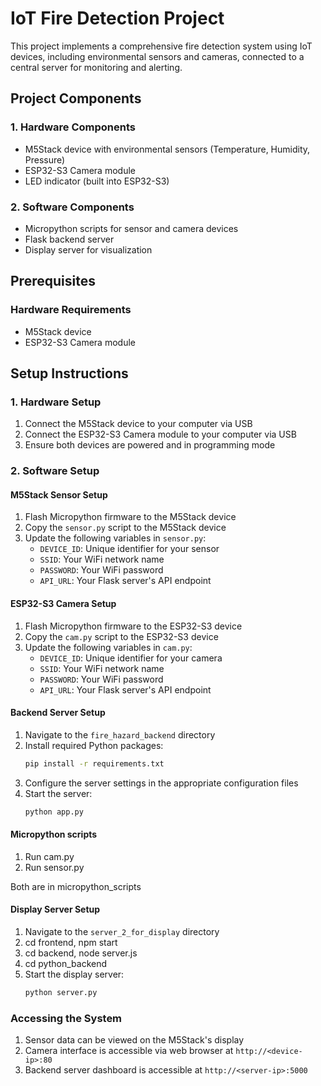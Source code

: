 # IoT Fire Detection Project

This project implements a comprehensive fire detection system using IoT devices, including environmental sensors and cameras, connected to a central server for monitoring and alerting.

## Project Components

### 1. Hardware Components
- M5Stack device with environmental sensors (Temperature, Humidity, Pressure)
- ESP32-S3 Camera module
- LED indicator (built into ESP32-S3)

### 2. Software Components
- Micropython scripts for sensor and camera devices
- Flask backend server
- Display server for visualization

## Prerequisites

### Hardware Requirements
- M5Stack device
- ESP32-S3 Camera module

## Setup Instructions

### 1. Hardware Setup
1. Connect the M5Stack device to your computer via USB
2. Connect the ESP32-S3 Camera module to your computer via USB
3. Ensure both devices are powered and in programming mode

### 2. Software Setup

#### M5Stack Sensor Setup
1. Flash Micropython firmware to the M5Stack device
2. Copy the `sensor.py` script to the M5Stack device
3. Update the following variables in `sensor.py`:
   - `DEVICE_ID`: Unique identifier for your sensor
   - `SSID`: Your WiFi network name
   - `PASSWORD`: Your WiFi password
   - `API_URL`: Your Flask server's API endpoint

#### ESP32-S3 Camera Setup
1. Flash Micropython firmware to the ESP32-S3 device
2. Copy the `cam.py` script to the ESP32-S3 device
3. Update the following variables in `cam.py`:
   - `DEVICE_ID`: Unique identifier for your camera
   - `SSID`: Your WiFi network name
   - `PASSWORD`: Your WiFi password
   - `API_URL`: Your Flask server's API endpoint

#### Backend Server Setup
1. Navigate to the `fire_hazard_backend` directory
2. Install required Python packages:
   ```bash
   pip install -r requirements.txt
   ```
3. Configure the server settings in the appropriate configuration files
4. Start the server:
   ```bash
   python app.py
   ```


#### Micropython scripts
1. Run cam.py
2. Run sensor.py

Both are in micropython_scripts

#### Display Server Setup
1. Navigate to the `server_2_for_display` directory
2. cd frontend, npm start
3. cd backend, node server.js
4. cd python_backend
5. Start the display server:
   ```bash
   python server.py
   ```



### Accessing the System
1. Sensor data can be viewed on the M5Stack's display
2. Camera interface is accessible via web browser at `http://<device-ip>:80`
3. Backend server dashboard is accessible at `http://<server-ip>:5000`
